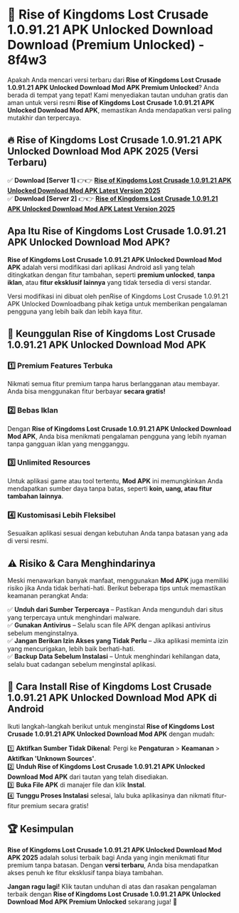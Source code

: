 # 🎯 Rise of Kingdoms Lost Crusade 1.0.91.21 APK Unlocked Download  Download (Premium Unlocked) -  8f4w3

Apakah Anda mencari versi terbaru dari **Rise of Kingdoms Lost Crusade 1.0.91.21 APK Unlocked Download Mod APK Premium Unlocked**? Anda berada di tempat yang tepat! Kami menyediakan tautan unduhan gratis dan aman untuk versi resmi **Rise of Kingdoms Lost Crusade 1.0.91.21 APK Unlocked Download Mod APK**, memastikan Anda mendapatkan versi paling mutakhir dan terpercaya.

## 🔥 Rise of Kingdoms Lost Crusade 1.0.91.21 APK Unlocked Download Mod APK 2025 (Versi Terbaru)

✅ **Download [Server 1]** 👉👉 [**Rise of Kingdoms Lost Crusade 1.0.91.21 APK Unlocked Download Mod APK Latest Version 2025**](https://momento.my/?title=Rise_of_Kingdoms_Lost_Crusade_1.0.91.21_APK_Unlocked_Download)  
✅ **Download [Server 2]** 👉👉 [**Rise of Kingdoms Lost Crusade 1.0.91.21 APK Unlocked Download Mod APK Latest Version 2025**](https://momento.my/?title=Rise_of_Kingdoms_Lost_Crusade_1.0.91.21_APK_Unlocked_Download)  

## Apa Itu Rise of Kingdoms Lost Crusade 1.0.91.21 APK Unlocked Download Mod APK?

**Rise of Kingdoms Lost Crusade 1.0.91.21 APK Unlocked Download Mod APK** adalah versi modifikasi dari aplikasi Android asli yang telah ditingkatkan dengan fitur tambahan, seperti **premium unlocked**, **tanpa iklan**, atau **fitur eksklusif lainnya** yang tidak tersedia di versi standar.

Versi modifikasi ini dibuat oleh penRise of Kingdoms Lost Crusade 1.0.91.21 APK Unlocked Downloadbang pihak ketiga untuk memberikan pengalaman pengguna yang lebih baik dan lebih kaya fitur.

## 🎯 Keunggulan Rise of Kingdoms Lost Crusade 1.0.91.21 APK Unlocked Download Mod APK

### 1️⃣ Premium Features Terbuka
Nikmati semua fitur premium tanpa harus berlangganan atau membayar. Anda bisa menggunakan fitur berbayar **secara gratis!**

### 2️⃣ Bebas Iklan
Dengan **Rise of Kingdoms Lost Crusade 1.0.91.21 APK Unlocked Download Mod APK**, Anda bisa menikmati pengalaman pengguna yang lebih nyaman tanpa gangguan iklan yang mengganggu.

### 3️⃣ Unlimited Resources
Untuk aplikasi game atau tool tertentu, **Mod APK** ini memungkinkan Anda mendapatkan sumber daya tanpa batas, seperti **koin, uang, atau fitur tambahan lainnya**.

### 4️⃣ Kustomisasi Lebih Fleksibel
Sesuaikan aplikasi sesuai dengan kebutuhan Anda tanpa batasan yang ada di versi resmi.

## ⚠️ Risiko & Cara Menghindarinya

Meski menawarkan banyak manfaat, menggunakan **Mod APK** juga memiliki risiko jika Anda tidak berhati-hati. Berikut beberapa tips untuk memastikan keamanan perangkat Anda:

✅ **Unduh dari Sumber Terpercaya** – Pastikan Anda mengunduh dari situs yang terpercaya untuk menghindari malware.  
✅ **Gunakan Antivirus** – Selalu scan file APK dengan aplikasi antivirus sebelum menginstalnya.  
✅ **Jangan Berikan Izin Akses yang Tidak Perlu** – Jika aplikasi meminta izin yang mencurigakan, lebih baik berhati-hati.  
✅ **Backup Data Sebelum Instalasi** – Untuk menghindari kehilangan data, selalu buat cadangan sebelum menginstal aplikasi.

## 📌 Cara Install Rise of Kingdoms Lost Crusade 1.0.91.21 APK Unlocked Download Mod APK di Android

Ikuti langkah-langkah berikut untuk menginstal **Rise of Kingdoms Lost Crusade 1.0.91.21 APK Unlocked Download Mod APK** dengan mudah:

1️⃣ **Aktifkan Sumber Tidak Dikenal**: Pergi ke **Pengaturan** > **Keamanan** > **Aktifkan 'Unknown Sources'**.  
2️⃣ **Unduh Rise of Kingdoms Lost Crusade 1.0.91.21 APK Unlocked Download Mod APK** dari tautan yang telah disediakan.  
3️⃣ **Buka File APK** di manajer file dan klik **Instal**.  
4️⃣ **Tunggu Proses Instalasi** selesai, lalu buka aplikasinya dan nikmati fitur-fitur premium secara gratis!

## 🏆 Kesimpulan

**Rise of Kingdoms Lost Crusade 1.0.91.21 APK Unlocked Download Mod APK 2025** adalah solusi terbaik bagi Anda yang ingin menikmati fitur premium tanpa batasan. Dengan **versi terbaru**, Anda bisa mendapatkan akses penuh ke fitur eksklusif tanpa biaya tambahan.

**Jangan ragu lagi!** Klik tautan unduhan di atas dan rasakan pengalaman terbaik dengan **Rise of Kingdoms Lost Crusade 1.0.91.21 APK Unlocked Download Mod APK Premium Unlocked** sekarang juga! 🚀
